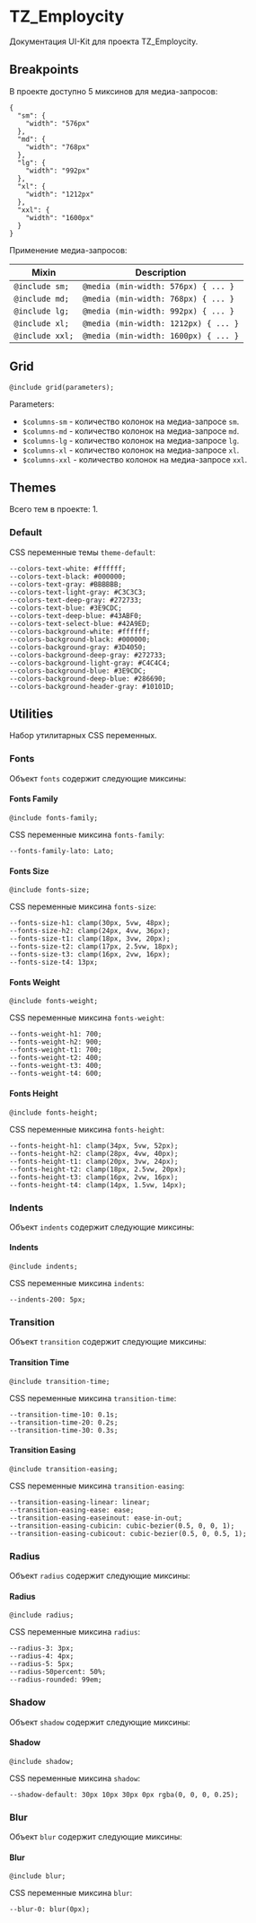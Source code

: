 # TZ_Employcity
Документация UI-Kit для проекта TZ_Employcity.

## Breakpoints
В проекте доступно 5 миксинов для медиа-запросов:

```
{
  "sm": {
    "width": "576px"
  },
  "md": {
    "width": "768px"
  },
  "lg": {
    "width": "992px"
  },
  "xl": {
    "width": "1212px"
  },
  "xxl": {
    "width": "1600px"
  }
}
```

Применение медиа-запросов:

<table class="table" style="width: 100%">
  <thead>
  <tr>
    <th>Mixin</th>
    <th>Description</th>
  </tr>
  </thead>
  <tbody>
  
<tr>
<td><code>@include sm;</code></td>
<td><code>@media (min-width: 576px) { ... }</code></td>
</tr>

<tr>
<td><code>@include md;</code></td>
<td><code>@media (min-width: 768px) { ... }</code></td>
</tr>

<tr>
<td><code>@include lg;</code></td>
<td><code>@media (min-width: 992px) { ... }</code></td>
</tr>

<tr>
<td><code>@include xl;</code></td>
<td><code>@media (min-width: 1212px) { ... }</code></td>
</tr>

<tr>
<td><code>@include xxl;</code></td>
<td><code>@media (min-width: 1600px) { ... }</code></td>
</tr>

  </tbody>
</table>

## Grid
```
@include grid(parameters);
```

Parameters:

* `$columns-sm` - количество колонок на медиа-запросе `sm`.
* `$columns-md` - количество колонок на медиа-запросе `md`.
* `$columns-lg` - количество колонок на медиа-запросе `lg`.
* `$columns-xl` - количество колонок на медиа-запросе `xl`.
* `$columns-xxl` - количество колонок на медиа-запросе `xxl`.

## Themes
Всего тем в проекте: 1.

### Default

CSS переменные темы `theme-default`:

```
--colors-text-white: #ffffff;
--colors-text-black: #000000;
--colors-text-gray: #BBBBBB;
--colors-text-light-gray: #C3C3C3;
--colors-text-deep-gray: #272733;
--colors-text-blue: #3E9CDC;
--colors-text-deep-blue: #43ABF0;
--colors-text-select-blue: #42A9ED;
--colors-background-white: #ffffff;
--colors-background-black: #000000;
--colors-background-gray: #3D4050;
--colors-background-deep-gray: #272733;
--colors-background-light-gray: #C4C4C4;
--colors-background-blue: #3E9CDC;
--colors-background-deep-blue: #286690;
--colors-background-header-gray: #10101D;

```

## Utilities
Набор утилитарных CSS переменных.

### Fonts
Объект `fonts` содержит следующие миксины:

#### Fonts Family
```
@include fonts-family;
```

CSS переменные миксина `fonts-family`:

```
--fonts-family-lato: Lato;

```
#### Fonts Size
```
@include fonts-size;
```

CSS переменные миксина `fonts-size`:

```
--fonts-size-h1: clamp(30px, 5vw, 48px);
--fonts-size-h2: clamp(24px, 4vw, 36px);
--fonts-size-t1: clamp(18px, 3vw, 20px);
--fonts-size-t2: clamp(17px, 2.5vw, 18px);
--fonts-size-t3: clamp(16px, 2vw, 16px);
--fonts-size-t4: 13px;

```
#### Fonts Weight
```
@include fonts-weight;
```

CSS переменные миксина `fonts-weight`:

```
--fonts-weight-h1: 700;
--fonts-weight-h2: 900;
--fonts-weight-t1: 700;
--fonts-weight-t2: 400;
--fonts-weight-t3: 400;
--fonts-weight-t4: 600;

```
#### Fonts Height
```
@include fonts-height;
```

CSS переменные миксина `fonts-height`:

```
--fonts-height-h1: clamp(34px, 5vw, 52px);
--fonts-height-h2: clamp(28px, 4vw, 40px);
--fonts-height-t1: clamp(20px, 3vw, 24px);
--fonts-height-t2: clamp(18px, 2.5vw, 20px);
--fonts-height-t3: clamp(16px, 2vw, 16px);
--fonts-height-t4: clamp(14px, 1.5vw, 14px);

```
### Indents
Объект `indents` содержит следующие миксины:

#### Indents
```
@include indents;
```

CSS переменные миксина `indents`:

```
--indents-200: 5px;

```
### Transition
Объект `transition` содержит следующие миксины:

#### Transition Time
```
@include transition-time;
```

CSS переменные миксина `transition-time`:

```
--transition-time-10: 0.1s;
--transition-time-20: 0.2s;
--transition-time-30: 0.3s;

```
#### Transition Easing
```
@include transition-easing;
```

CSS переменные миксина `transition-easing`:

```
--transition-easing-linear: linear;
--transition-easing-ease: ease;
--transition-easing-easeinout: ease-in-out;
--transition-easing-cubicin: cubic-bezier(0.5, 0, 0, 1);
--transition-easing-cubicout: cubic-bezier(0.5, 0, 0.5, 1);

```
### Radius
Объект `radius` содержит следующие миксины:

#### Radius
```
@include radius;
```

CSS переменные миксина `radius`:

```
--radius-3: 3px;
--radius-4: 4px;
--radius-5: 5px;
--radius-50percent: 50%;
--radius-rounded: 99em;

```
### Shadow
Объект `shadow` содержит следующие миксины:

#### Shadow
```
@include shadow;
```

CSS переменные миксина `shadow`:

```
--shadow-default: 30px 10px 30px 0px rgba(0, 0, 0, 0.25);

```
### Blur
Объект `blur` содержит следующие миксины:

#### Blur
```
@include blur;
```

CSS переменные миксина `blur`:

```
--blur-0: blur(0px);

```
